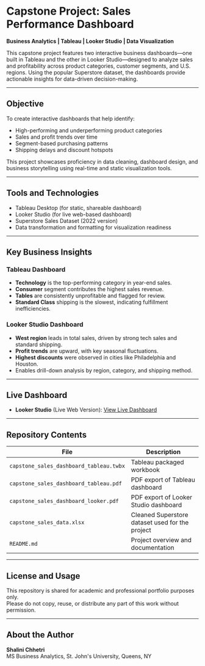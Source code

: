 # Capstone Project: Sales Performance Dashboard

**Business Analytics | Tableau | Looker Studio | Data Visualization**

This capstone project features two interactive business dashboards—one built in Tableau and the other in Looker Studio—designed to analyze sales and profitability across product categories, customer segments, and U.S. regions. Using the popular Superstore dataset, the dashboards provide actionable insights for data-driven decision-making.

---

## Objective

To create interactive dashboards that help identify:

- High-performing and underperforming product categories
- Sales and profit trends over time
- Segment-based purchasing patterns
- Shipping delays and discount hotspots

This project showcases proficiency in data cleaning, dashboard design, and business storytelling using real-time and static visualization tools.

---

## Tools and Technologies

- Tableau Desktop (for static, shareable dashboard)
- Looker Studio (for live web-based dashboard)
- Superstore Sales Dataset (2022 version)
- Data transformation and formatting for visualization readiness

---

## Key Business Insights

### Tableau Dashboard
- **Technology** is the top-performing category in year-end sales.
- **Consumer** segment contributes the highest sales revenue.
- **Tables** are consistently unprofitable and flagged for review.
- **Standard Class** shipping is the slowest, indicating fulfillment inefficiencies.

### Looker Studio Dashboard
- **West region** leads in total sales, driven by strong tech sales and standard shipping.
- **Profit trends** are upward, with key seasonal fluctuations.
- **Highest discounts** were observed in cities like Philadelphia and Houston.
- Enables drill-down analysis by region, category, and shipping method.

---

## Live Dashboard

- **Looker Studio** (Live Web Version): [View Live Dashboard](https://lookerstudio.google.com/u/0/reporting/87fe70e0-fa16-428c-abac-4982470321d1/page/5LpJF)  

---

## Repository Contents

| File | Description |
|------|-------------|
| `capstone_sales_dashboard_tableau.twbx` | Tableau packaged workbook |
| `capstone_sales_dashboard_tableau.pdf` | PDF export of Tableau dashboard |
| `capstone_sales_dashboard_looker.pdf` | PDF export of Looker Studio dashboard |
| `capstone_sales_data.xlsx` | Cleaned Superstore dataset used for the project |
| `README.md` | Project overview and documentation |

---

## License and Usage

This repository is shared for academic and professional portfolio purposes only.  
Please do not copy, reuse, or distribute any part of this work without permission.

---

## About the Author

**Shalini Chhetri**    
MS Business Analytics,
St. John's University, Queens, NY
